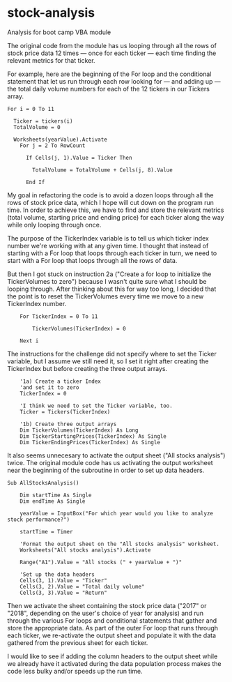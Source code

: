 # stock-analysis
Analysis for boot camp VBA module

The original code from the module has us looping through all the rows of stock price data 12 times — once for each ticker — each time finding the relevant metrics for 
that ticker. 

For example, here are the beginning of the For loop and the conditional statement that let us run through each row looking for — and adding up — the total daily volume 
numbers for each of the 12 tickers in our Tickers array.

```     
For i = 0 To 11
    
  Ticker = tickers(i)
  TotalVolume = 0

  Worksheets(yearValue).Activate
    For j = 2 To RowCount
    
      If Cells(j, 1).Value = Ticker Then
               
        TotalVolume = TotalVolume + Cells(j, 8).Value
            
      End If
```      
            
My goal in refactoring the code is to avoid a dozen loops through all the rows of stock price data, which I hope will cut down on the program run time. In order to 
achieve this, we have to find and store the relevant metrics (total volume, starting price and ending price) for each ticker along the way while only looping 
through once. 

The purpose of the TickerIndex variable is to tell us which ticker index number we're working with at any given time. I thought that instead of starting with a For 
loop that loops through each ticker in turn, we need to start with a For loop that loops through all the rows of data.

But then I got stuck on instruction 2a ("Create a for loop to initialize the TickerVolumes to zero") because I wasn't quite sure what I should be looping through. After thinking about this for way too long, I decided that the point is to reset the TickerVolumes every time we move to a new TickerIndex number.

```
    For TickerIndex = 0 To 11
    
        TickerVolumes(TickerIndex) = 0
    
    Next i
```

The instructions for the challenge did not specify where to set the Ticker variable, but I assume we still need it, so I set it right after creating the 
TickerIndex but before creating the three output arrays.

```
    '1a) Create a ticker Index
    'and set it to zero
    TickerIndex = 0
    
    'I think we need to set the Ticker variable, too.
    Ticker = Tickers(TickerIndex)

    '1b) Create three output arrays
    Dim TickerVolumes(TickerIndex) As Long
    Dim TickerStartingPrices(TickerIndex) As Single
    Dim TickerEndingPrices(TickerIndex) As Single
```


It also seems unnecesary to activate the output sheet ("All stocks analysis") twice. The original module code has us activating the output worksheet near the beginning
of the subroutine in order to set up data headers. 

```
Sub AllStocksAnalysis()

    Dim startTime As Single
    Dim endTime As Single

    yearValue = InputBox("For which year would you like to analyze stock performance?")

    startTime = Timer

    'Format the output sheet on the "All stocks analysis" worksheet.
    Worksheets("All stocks analysis").Activate
        
    Range("A1").Value = "All stocks (" + yearValue + ")"
            
    'Set up the data headers
    Cells(3, 1).Value = "Ticker"
    Cells(3, 2).Value = "Total daily volume"
    Cells(3, 3).Value = "Return"
```

Then we activate the sheet containing the stock price data ("2017" or "2018", depending on the user's choice of year for analysis) and run through the various
For loops and conditional statements that gather and store the appropriate data. As part of the outer For loop that runs through each ticker, we re-activate the 
output sheet and populate it with the data gathered from the previous sheet for each ticker. 

I would like to see if adding the column headers to the output sheet while we already have it activated during the data population process makes the code less 
bulky and/or speeds up the run time.

```

